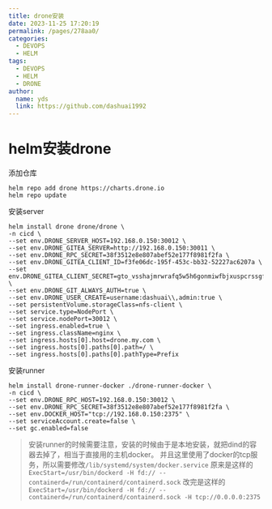 ```yaml
---
title: drone安装
date: 2023-11-25 17:20:19
permalink: /pages/278aa0/
categories:
  - DEVOPS
  - HELM
tags:
  - DEVOPS
  - HELM
  - DRONE
author: 
  name: yds
  link: https://github.com/dashuai1992
---
```


# helm安装drone

添加仓库

```shell
helm repo add drone https://charts.drone.io
helm repo update
```

安装server

```shell
helm install drone drone/drone \
-n cicd \
--set env.DRONE_SERVER_HOST=192.168.0.150:30012 \
--set env.DRONE_GITEA_SERVER=http://192.168.0.150:30011 \
--set env.DRONE_RPC_SECRET=38f3512e8e807abef52e177f8981f2fa \
--set env.DRONE_GITEA_CLIENT_ID=f3fe06dc-195f-453c-bb32-52227ac6207a \
--set env.DRONE_GITEA_CLIENT_SECRET=gto_vsshajmrwrafq5w5h6gonmiwfbjxuspcrssgfablkz3wnjafjb4a \
--set env.DRONE_GIT_ALWAYS_AUTH=true \
--set env.DRONE_USER_CREATE=username:dashuai\\,admin:true \
--set persistentVolume.storageClass=nfs-client \
--set service.type=NodePort \
--set service.nodePort=30012 \
--set ingress.enabled=true \
--set ingress.className=nginx \
--set ingress.hosts[0].host=drone.my.com \
--set ingress.hosts[0].paths[0].path=/ \
--set ingress.hosts[0].paths[0].pathType=Prefix
```

安装runner

```shell
helm install drone-runner-docker ./drone-runner-docker \
-n cicd \
--set env.DRONE_RPC_HOST=192.168.0.150:30012 \
--set env.DRONE_RPC_SECRET=38f3512e8e807abef52e177f8981f2fa \
--set env.DOCKER_HOST="tcp://192.168.0.150:2375" \
--set serviceAccount.create=false \
--set gc.enabled=false
```

> 安装runner的时候需要注意，安装的时候由于是本地安装，就把dind的容器去掉了，相当于直接用的主机docker。
> 并且这里使用了docker的tcp服务，所以需要修改```/lib/systemd/system/docker.service```
> 原来是这样的```ExecStart=/usr/bin/dockerd -H fd:// --containerd=/run/containerd/containerd.sock```
> 改完是这样的```ExecStart=/usr/bin/dockerd -H fd:// --containerd=/run/containerd/containerd.sock -H tcp://0.0.0.0:2375```